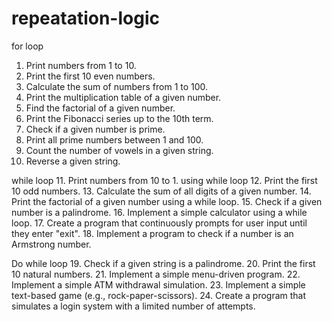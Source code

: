 # repeatation-logic

for loop
1. Print numbers from 1 to 10.
2. Print the first 10 even numbers.
3. Calculate the sum of numbers from 1 to 100.
4. Print the multiplication table of a given number.
5. Find the factorial of a given number.
6. Print the Fibonacci series up to the 10th term.
7. Check if a given number is prime.
8. Print all prime numbers between 1 and 100.
9. Count the number of vowels in a given string.
10. Reverse a given string.

while loop
11. Print numbers from 10 to 1. using while loop
12. Print the first 10 odd numbers.
13. Calculate the sum of all digits of a given number.
14. Print the factorial of a given number using a while loop.
15. Check if a given number is a palindrome.
16. Implement a simple calculator using a while loop.
17. Create a program that continuously prompts for user input until they enter "exit".
18. Implement a program to check if a number is an Armstrong number.

Do while loop
19. Check if a given string is a palindrome.
20. Print the first 10 natural numbers.
21. Implement a simple menu-driven program.
22. Implement a simple ATM withdrawal simulation.
23. Implement a simple text-based game (e.g., rock-paper-scissors).
24. Create a program that simulates a login system with a limited number of attempts.





